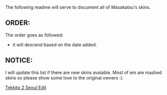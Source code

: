 
The following readme will serve to document all of Masakatsu's skins.

## ORDER: 
The order goes as followed: 
- it will descend based on the date added.

## NOTICE:
I will update this list if there are new skins avaiable. Most of em are mashed skins so please show some love to the original owners :).


[Tekkito 2 Seoul Edit](https://cdn.discordapp.com/attachments/749686438341247147/1171979814614335578/tekkito2_Seoul_Edit.osk?ex=655ea642&is=654c3142&hm=522e395b107e3fdb5e0a215eb5914194dc962580a7592ce4a6a08f1ceac21b4c&)


